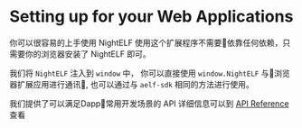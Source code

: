 # Setting up for your Web Applications

你可以很容易的上手使用 NightELF 使用这个扩展程序不需要依靠任何依赖，只需要你的浏览器安装了 NightELF 即可。

我们将 ```NightELF``` 注入到 ```window``` 中， 你可以直接使用 ```window.NightELF``` 与浏览器扩展应用进行通讯, 也可以通过与 ```aelf-sdk``` 相同的方法进行使用。

我们提供了可以满足Dapp常用开发场景的 API 详细信息可以到 [API Reference](../../ApiReference/ApiReference.md) 查看